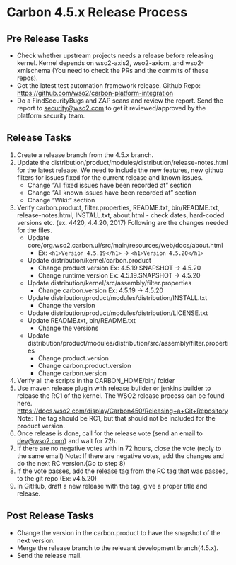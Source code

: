 # Carbon 4.5.x Release Process

## Pre Release Tasks
* Check whether upstream projects needs a release before releasing kernel. Kernel depends on wso2-axis2, wso2-axiom, and wso2-xmlschema (You need to check the PRs and the commits of these repos).
* Get the latest test automation framework release. 
  Github Repo: https://github.com/wso2/carbon-platform-integration
* Do a FindSecurityBugs and ZAP scans and review the report. Send the report to security@wso2.com to get it reviewed/approved by the platform security team.

## Release Tasks
1. Create a release branch from the 4.5.x branch.
2. Update the distribution/product/modules/distribution/release-notes.html for the latest release. We need to include the new features, new github filters for issues fixed for the current release and known issues.
    * Change “All fixed issues have been recorded at” section 
    * Change “All known issues have been recorded at” section 
    * Change “Wiki:” section 
3. Verify  carbon.product, filter.properties, README.txt, bin/README.txt, release-notes.html, INSTALL.txt, about.html - check dates, hard-coded versions etc. (ex. 4420, 4.4.20, 2017)
  Following are the changes needed for the files.
    * Update core/org.wso2.carbon.ui/src/main/resources/web/docs/about.html
        * Ex: `<h1>Version 4.5.19</h1>` -> `<h1>Version 4.5.20</h1>`
    * Update distribution/kernel/carbon.product
        * Change product version Ex: 4.5.19.SNAPSHOT -> 4.5.20
        * Change runtime version Ex: 4.5.19.SNAPSHOT -> 4.5.20
    * Update distribution/kernel/src/assembly/filter.properties
        * Change carbon.version Ex: 4.5.19 -> 4.5.20
    * Update distribution/product/modules/distribution/INSTALL.txt
        * Change the version
    * Update distribution/product/modules/distribution/LICENSE.txt
    * Update README.txt, bin/README.txt
        * Change the versions
    * Update distribution/product/modules/distribution/src/assembly/filter.properties
        * Change product.version
        * Change carbon.product.version
        * Change carbon.version
4. Verify all the scripts in the CARBON_HOME/bin/ folder
5. Use maven release plugin with release builder or jenkins builder to release the RC1 of the kernel. The WSO2 release process can be found here.
https://docs.wso2.com/display/Carbon450/Releasing+a+Git+Repository
Note: The tag should be RC1, but that should not be included for the product version.
6. Once release is done, call for the release vote (send an email to dev@wso2.com) and wait for 72h.
7. If there are no negative votes with in 72 hours, close the vote (reply to the same email)
Note: If there are negative votes, add the changes and do the next RC version.(Go to step 8)
8. If the vote passes, add the release tag from the RC tag that was passed, to the git repo (Ex: v4.5.20)
9. In GitHub, draft a new release with the tag, give a proper title and release.
    
## Post Release Tasks
* Change the version in the carbon.product to have the snapshot of the next version.
* Merge the release branch to the relevant development branch(4.5.x).
* Send the release mail.

